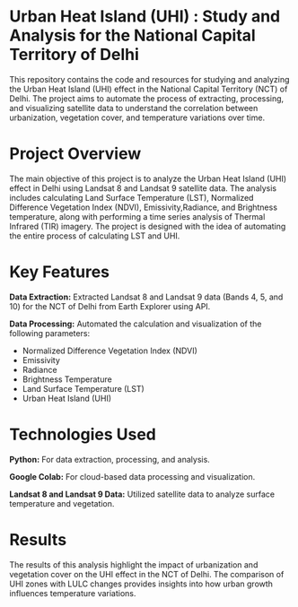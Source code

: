 # Urban Heat Island (UHI) : Study and Analysis for the National Capital Territory of Delhi
This repository contains the code and resources for studying and analyzing the Urban Heat Island (UHI) effect in the National Capital Territory (NCT) of Delhi. The project aims to automate the process of extracting, processing, and visualizing satellite data to understand the correlation between urbanization, vegetation cover, and temperature variations over time.
# Project Overview
The main objective of this project is to analyze the Urban Heat Island (UHI) effect in Delhi using Landsat 8 and Landsat 9 satellite data. The analysis includes calculating Land Surface Temperature (LST), Normalized Difference Vegetation Index (NDVI), Emissivity,Radiance, and Brightness temperature, along with performing a time series analysis of Thermal Infrared (TIR) imagery. The project is designed with the idea of automating the entire process of calculating LST and UHI.
# Key Features
**Data Extraction:** Extracted Landsat 8 and Landsat 9 data (Bands 4, 5, and 10) for the NCT of Delhi from Earth Explorer using API.

**Data Processing:** Automated the calculation and visualization of the following parameters:
- Normalized Difference Vegetation Index (NDVI)
- Emissivity
- Radiance
- Brightness Temperature
- Land Surface Temperature (LST)
- Urban Heat Island (UHI)

# Technologies Used
**Python:** For data extraction, processing, and analysis.

**Google Colab:** For cloud-based data processing and visualization.

**Landsat 8 and Landsat 9 Data:** Utilized satellite data to analyze surface temperature and vegetation.

# Results
The results of this analysis highlight the impact of urbanization and vegetation cover on the UHI effect in the NCT of Delhi. The comparison of UHI zones with LULC changes provides insights into how urban growth influences temperature variations.

